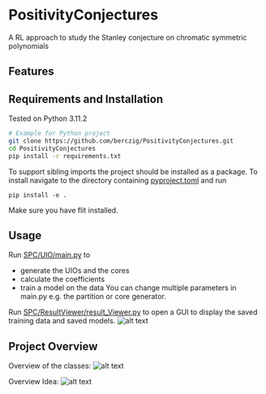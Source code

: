 # PositivityConjectures
A RL approach to study the Stanley conjecture on chromatic symmetric polynomials

## Features

## Requirements and Installation
Tested on Python 3.11.2

```bash
# Example for Python project
git clone https://github.com/berczig/PositivityConjectures.git
cd PositivityConjectures
pip install -r requirements.txt
```

To support sibling imports the project should be installed as a package. To install navigate to the directory containing [pyproject.toml](pyproject.toml) and run
```
pip install -e .
```
Make sure you have flit installed.

## Usage
Run [SPC/UIO/main.py](main.py) to 
- generate the UIOs and the cores
- calculate the coefficients
- train a model on the data
You can change multiple parameters in main.py e.g. the partition or core generator.

Run [SPC/ResultViewer/result_Viewer.py](result_Viewer.py) to open a GUI to display the saved training data and saved models.
![alt text](https://github.com/berczig/PositivityConjectures/blob/main/result_viewer_preview.PNG?raw=true)

## Project Overview
Overview of the classes:
![alt text](https://github.com/berczig/PositivityConjectures/blob/main/classes.png?raw=true)

Overview Idea:
![alt text](https://github.com/berczig/PositivityConjectures/blob/main/overview.png?raw=true)


